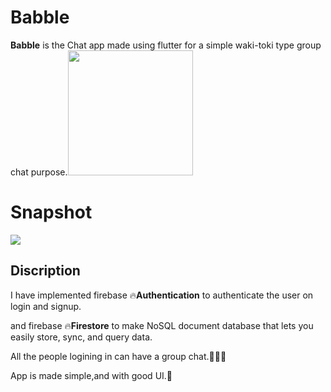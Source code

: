 # Babble

**Babble** is the Chat app made using flutter for a simple waki-toki type group chat purpose.<img src="https://github.com/ralphcoder/babble/blob/master/source.gif" width="200ppx" height="200px">

# Snapshot
![](https://github.com/ralphcoder/babble/blob/master/flash%20chat.png)

## Discription

 I have implemented firebase 🔥**Authentication** to authenticate the user on login and signup.
 
 and firebase 🔥**Firestore** to make NoSQL document database that lets you easily store, sync, and query data.
 
 All the people logining in can have a group chat.👨‍👦‍👦

 App is made simple,and with good UI.🙂




